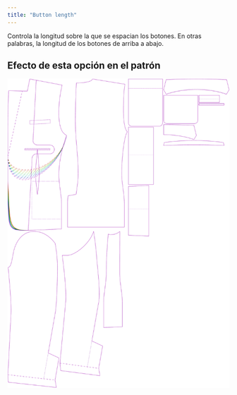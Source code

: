 ```yaml
---
title: "Button length"
---
```


Controla la longitud sobre la que se espacian los botones. En otras palabras, la longitud de los botones de arriba a abajo.

## Efecto de esta opción en el patrón

![Esta imagen muestra el efecto de esta opción superponiendo varias variantes que tienen un valor diferente para esta opción](jaeger_buttonlength_sample.svg "Effect of this option on the pattern")
